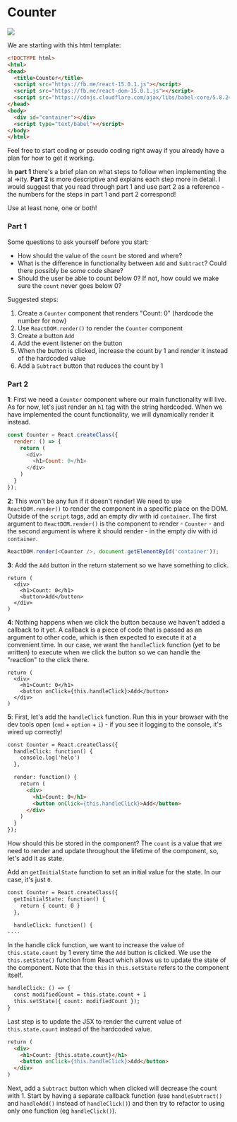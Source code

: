 # Counter

![](http://recordit.co/YFm33ErFti.gif)

We are starting with this html template:

```html
<!DOCTYPE html>
<html>
<head>
  <title>Counter</title>
  <script src="https://fb.me/react-15.0.1.js"></script>
  <script src="https://fb.me/react-dom-15.0.1.js"></script>
  <script src="https://cdnjs.cloudflare.com/ajax/libs/babel-core/5.8.24/browser.min.js"></script>
</head>
<body>
  <div id="container"></div>
  <script type="text/babel"></script>
</body>
</html>
```

Feel free to start coding or pseudo coding right away if you already have a plan for how to get it working.

In **part 1** there's a brief plan on what steps to follow when implementing the al =>ity. **Part 2** is more descriptive and explains each step more in detail. I would suggest that you read through part 1 and use part 2 as a reference - the numbers for the steps in part 1 and part 2 correspond!

Use at least none, one or both!

### Part 1

Some questions to ask yourself before you start:

* How should the value of the `count` be stored and where?
* What is the difference in functionality between `Add` and `Subtract`? Could there possibly be some code share?
* Should the user be able to count below 0? If not, how could we make sure the `count` never goes below 0?

Suggested steps:

1. Create a `Counter` component that renders "Count: 0" (hardcode the number for now)
2. Use `ReactDOM.render()` to render the `Counter` component
3. Create a button `Add`
4. Add the event listener on the button
5. When the button is clicked, increase the count by 1 and render it instead of the hardcoded value
6. Add a `Subtract` button that reduces the count by 1


### Part 2

**1**: First we need a `Counter` component where our main functionality will live. As for now, let's just render an `h1` tag with the string hardcoded. When we have implemented the count functionality, we will dynamically render it instead.

```js
const Counter = React.createClass({
  render: () => {
    return (
      <div>
        <h1>Count: 0</h1>
      </div>
    )
  }
});
```

**2**: This won't be any fun if it doesn't render! We need to use `ReactDOM.render()` to render the component in a specific place on the DOM. Outside of the `script` tags, add an empty div with id `container`. The first argument to `ReactDOM.render()` is the component to render - `Counter` - and the second argument is where it should render - in the empty div with id `container`.

```js
ReactDOM.render(<Counter />, document.getElementById('container'));
```

**3**: Add the `Add` button in the return statement so we have something to click.

```
return (
  <div>
    <h1>Count: 0</h1>
    <button>Add</button>
  </div>
)
```

**4**: Nothing happens when we click the button because we haven't added a callback to it yet. A callback is a piece of code that is passed as an argument to other code, which is then expected to execute it at a convenient time. In our case, we want the `handleClick` function (yet to be written) to execute when we click the button so we can handle the "reaction" to the click there.

```
return (
  <div>
    <h1>Count: 0</h1>
    <button onClick={this.handleClick}>Add</button>
  </div>
)
```

**5**: First, let's add the `handleClick` function. Run this in your browser with the dev tools open (`cmd` + `option` + `i`) - if you see it logging to the console, it's wired up correctly!

```html
const Counter = React.createClass({
  handleClick: function() {
    console.log('helo')
  },

  render: function() {
    return (
      <div>
        <h1>Count: 0</h1>
        <button onClick={this.handleClick}>Add</button>
      </div>
    )
  }
});
```

How should this be stored in the component? The `count` is a value that we need to render and update throughout the lifetime of the component, so, let's add it as state.

Add an `getInitialState` function to set an initial value for the state. In our case, it's just `0`.

```html
const Counter = React.createClass({
  getInitialState: function() {
    return { count: 0 }
  },

  handleClick: function() {
....
```

In the handle click function, we want to increase the value of `this.state.count` by 1 every time the `Add` button is clicked. We use the `this.setState()` function from React which allows us to update the state of the component. Note that the `this` in `this.setState` refers to the component itself.

```html
handleClick: () => {
  const modifiedCount = this.state.count + 1
  this.setState({ count: modifiedCount });
}
```

Last step is to update the JSX to render the current value of `this.state.count` instead of the hardcoded value.

```html
return (
  <div>
    <h1>Count: {this.state.count}</h1>
    <button onClick={this.handleClick}>Add</button>
  </div>
)
```

Next, add a `Subtract` button which when clicked will decrease the count with 1. Start by having a separate callback function (use `handleSubtract()` and `handleAdd()` instead of `handleClick()`) and then try to refactor to using only one function (eg `handleClick()`).

